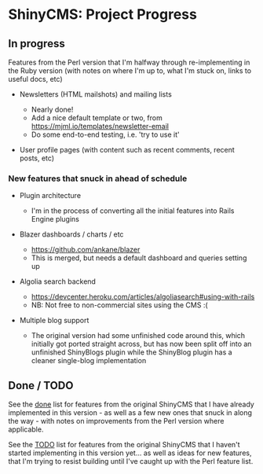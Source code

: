 # ShinyCMS: Project Progress

## In progress

Features from the Perl version that I'm halfway through re-implementing in the Ruby version
(with notes on where I'm up to, what I'm stuck on, links to useful docs, etc)

* Newsletters (HTML mailshots) and mailing lists
  * Nearly done!
  * Add a nice default template or two, from https://mjml.io/templates/newsletter-email
  * Do some end-to-end testing, i.e. 'try to use it'

* User profile pages (with content such as recent comments, recent posts, etc)

### New features that snuck in ahead of schedule

* Plugin architecture
  * I'm in the process of converting all the initial features into Rails Engine plugins

* Blazer dashboards / charts / etc
  * https://github.com/ankane/blazer
  * This is merged, but needs a default dashboard and queries setting up

* Algolia search backend
	* https://devcenter.heroku.com/articles/algoliasearch#using-with-rails
  * NB: Not free to non-commercial sites using the CMS :(

* Multiple blog support
  * The original version had some unfinished code around this, which initially got ported straight across, but has now been split off into an unfinished ShinyBlogs plugin while the ShinyBlog plugin has a cleaner single-blog implementation


## Done / TODO

See the [done](done.md) list for features from the original ShinyCMS that I have already implemented
in this version - as well as a few new ones that snuck in along the way - with notes on improvements
from the Perl version where applicable.

See the [TODO](TODO.md) list for features from the original ShinyCMS that I haven't started implementing
in this version yet... as well as ideas for new features, that I'm trying to resist building until I've
caught up with the Perl feature list.
